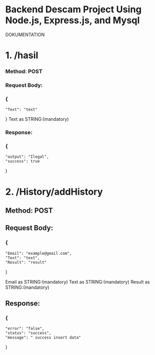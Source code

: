 # Backend Descam Project Using Node.js, Express.js, and Mysql

DOKUMENTATION

# 1. /hasil
### Method: POST
### Request Body:
### {
    "Text": "text"
} 
Text as STRING:(mandatory)

### Response:
### {
    "output": "Ilegal",
    "success": true
} 

# 2. /History/addHistory
## Method: POST
## Request Body:
### {
    "Email": "example@gmail.com",
    "Text": "text",
    "Result": "result"
}

Email as STRING:(mandatory)
Text as STRING:(mandatory)
Result as STRING:(mandatory)

## Response:
### {
    "error": "false", 
    "status": "success",
    "message": " success insert data"
} 
